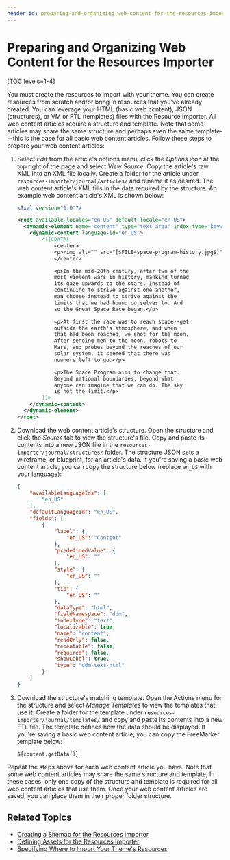 ```yaml
---
header-id: preparing-and-organizing-web-content-for-the-resources-importer
---
```


# Preparing and Organizing Web Content for the Resources Importer

[TOC levels=1-4]

You must create the resources to import with your theme. You can create 
resources from scratch and/or bring in resources that you've already created. 
You can leverage your HTML (basic web content), JSON (structures), or VM or FTL 
(templates) files with the Resource Importer. All web content articles require 
a structure and template. Note that some articles may share the same structure 
and perhaps even the same template---this is the case for all basic web content 
articles. Follow these steps to prepare your web content articles:

1.  Select *Edit* from the article's options menu, click the *Options* icon 
    at the top right of the page and select *View Source*. Copy the article's 
    raw XML into an XML file locally. Create a folder for the article under 
    `resources-importer/journal/articles/` and rename it as desired. The web 
    content article's XML fills in the data required by the structure. An 
    example web content article's XML is shown below:

    ```xml
    <?xml version="1.0"?>

    <root available-locales="en_US" default-locale="en_US">
      <dynamic-element name="content" type="text_area" index-type="keyword" index="0">
        <dynamic-content language-id="en_US">
    	    <![CDATA[
    		    <center>
    		    <p><img alt="" src="[$FILE=space-program-history.jpg$]" /></p>
    		    </center>

    		    <p>In the mid-20th century, after two of the 
    		    most violent wars in history, mankind turned 
    		    its gaze upwards to the stars. Instead of 
    		    continuing to strive against one another, 
    		    man choose instead to strive against the 
    		    limits that we had bound ourselves to. And 
    		    so the Great Space Race began.</p>

    		    <p>At first the race was to reach space--get 
    		    outside the earth's atmosphere, and when 
    		    that had been reached, we shot for the moon. 
    		    After sending men to the moon, robots to 
    		    Mars, and probes beyond the reaches of our 
    		    solar system, it seemed that there was 
    		    nowhere left to go.</p>

    		    <p>The Space Program aims to change that. 
    		    Beyond national boundaries, beyond what 
    		    anyone can imagine that we can do. The sky 
    		    is not the limit.</p>
    	    ]]>
        </dynamic-content>
      </dynamic-element>
    </root>
    ```

2.  Download the web content article's structure. Open the structure and click 
    the *Source* tab to view the structure's file. Copy and paste its contents 
    into a new JSON file in the `resources-importer/journal/structures/` folder. 
    The structure JSON sets a wireframe, or blueprint, for an article's data. If 
    you're saving a basic web content article, you can copy the structure below 
    (replace `en_US` with your language):
    
    ```json
    {
        "availableLanguageIds": [
            "en_US"
        ],
        "defaultLanguageId": "en_US",
        "fields": [
            {
                "label": {
                    "en_US": "Content"
                },
                "predefinedValue": {
                    "en_US": ""
                },
                "style": {
                    "en_US": ""
                },
                "tip": {
                    "en_US": ""
                },
                "dataType": "html",
                "fieldNamespace": "ddm",
                "indexType": "text",
                "localizable": true,
                "name": "content",
                "readOnly": false,
                "repeatable": false,
                "required": false,
                "showLabel": true,
                "type": "ddm-text-html"
            }
        ]
    }
    ```

3.  Download the structure's matching template. Open the Actions menu for the 
    structure and select *Manage Templates* to view the templates that use it. 
    Create a folder for the template under 
    `resources-importer/journal/templates/` and copy and paste its contents into 
    a new FTL file. The template defines how the data should be displayed. If 
    you're saving a basic web content article, you can copy the FreeMarker 
    template below:

    ```markup
    ${content.getData()}
    ```

Repeat the steps above for each web content article you have. Note that some web 
content articles may share the same structure and template; In these cases, only 
one copy of the structure and template is required for all web content articles 
that use them. Once your web content articles are saved, you can place them in 
their proper folder structure. 

## Related Topics

- [Creating a Sitemap for the Resources Importer](/docs/7-2/frameworks/-/knowledge_base/f/creating-a-sitemap-for-the-resources-importer)
- [Defining Assets for the Resources Importer](/docs/7-2/frameworks/-/knowledge_base/f/defining-assets-for-the-resources-importer)
- [Specifying Where to Import Your Theme's Resources](/docs/7-2/frameworks/-/knowledge_base/f/specifying-where-to-import-your-themes-resources)
